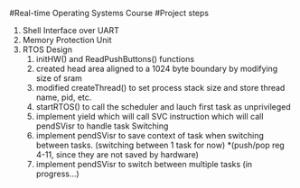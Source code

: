 #Real-time Operating Systems Course
#Project steps
1. Shell Interface over UART
2. Memory Protection Unit 
3. RTOS Design
	1) initHW() and ReadPushButtons() functions
	2) created head area aligned to a 1024 byte boundary by modifying size of sram
	3) modified createThread() to set process stack size and store thread name, pid, etc.
	4) startRTOS() to call the scheduler and lauch first task as unprivileged
	5) implement yield which will call SVC instruction which will call pendSVisr to handle task Switching
	6) implement pendSVisr to save context of task when switching between tasks. (switching between 1 task for now)
			*(push/pop reg 4-11, since they are not saved by hardware)
	7) implement pendSVisr to switch between multiple tasks (in progress...)
